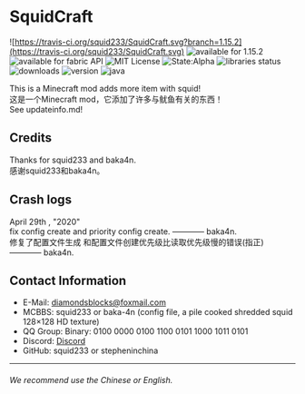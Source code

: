# SquidCraft

![https://travis-ci.org/squid233/SquidCraft.svg?branch=1.15.2](https://travis-ci.org/squid233/SquidCraft.svg) 
![available for 1.15.2](https://img.shields.io/badge/available%20for-1.15.2-brightgreen) 
![available for fabric API](https://img.shields.io/badge/available%20for-fabric%20API-brightgreen)
![MIT License](https://img.shields.io/github/license/squid233/SquidCraft) 
![State:Alpha](https://img.shields.io/badge/State-Alpha-brightgreen)
![libraries status](https://img.shields.io/librariesio/github/FabricMC/Fabric)
![downloads](https://img.shields.io/github/downloads/squid233/SquidCraft/total)
![version](https://img.shields.io/github/v/release/squid233/SquidCraft)
![java](https://img.shields.io/badge/language-java-darkred)

This is a Minecraft mod adds more item with squid!  
这是一个Minecraft mod，它添加了许多与鱿鱼有关的东西！  
See updateinfo.md!

## Credits

Thanks for squid233 and baka4n.  
感谢squid233和baka4n。

## Crash logs

April 29th , "2020"  
fix config create and priority config create. ———— baka4n.  
修复了配置文件生成 和配置文件创建优先级比读取优先级慢的错误(指正) ———— baka4n.  

## Contact Information

- E-Mail: diamondsblocks@foxmail.com
- MCBBS: squid233 or baka-4n (config file, a pile cooked shredded squid 128×128 HD texture)
- QQ Group: Binary: 0100 0000 0100 1100 0101 1000 1011 0101
- Discord: [Discord](https://discord.gg/yDrFqRU)
- GitHub: squid233 or stepheninchina

---

###### We recommend use the Chinese or English.